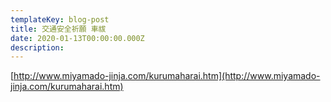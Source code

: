 ```yaml
---
templateKey: blog-post
title: 交通安全祈願 車祓
date: 2020-01-13T00:00:00.000Z
description:
---
```


[http://www.miyamado-jinja.com/kurumaharai.htm](http://www.miyamado-jinja.com/kurumaharai.htm)

